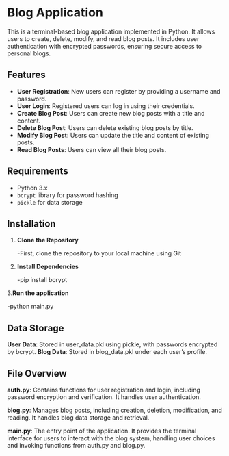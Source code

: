 # Blog Application

This is a terminal-based blog application implemented in Python. It allows users to create, delete, modify, and read blog posts. It includes user authentication with encrypted passwords, ensuring secure access to personal blogs.

## Features

- **User Registration**: New users can register by providing a username and password.
- **User Login**: Registered users can log in using their credentials.
- **Create Blog Post**: Users can create new blog posts with a title and content.
- **Delete Blog Post**: Users can delete existing blog posts by title.
- **Modify Blog Post**: Users can update the title and content of existing posts.
- **Read Blog Posts**: Users can view all their blog posts.

## Requirements

- Python 3.x
- `bcrypt` library for password hashing
- `pickle` for data storage

## Installation

1. **Clone the Repository**

   -First, clone the repository to your local machine using Git

2. **Install Dependencies**
   
   -pip install bcrypt

3.**Run the application**
   
   -python main.py

## Data Storage

**User Data**: Stored in user_data.pkl using pickle, with passwords encrypted by bcrypt.
**Blog Data**: Stored in blog_data.pkl under each user’s profile.

## File Overview
**auth.py**: Contains functions for user registration and login, including password encryption and verification. It handles user authentication.

**blog.py**: Manages blog posts, including creation, deletion, modification, and reading. It handles blog data storage and retrieval.

**main.py**: The entry point of the application. It provides the terminal interface for users to interact with the blog system, handling user choices and invoking functions from auth.py and blog.py.
  

